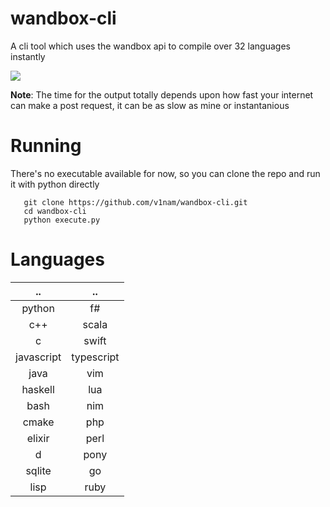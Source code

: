 # wandbox-cli
A cli tool which uses the wandbox api to compile over 32 languages instantly

![](wandbox_preview_cli.gif)

**Note**: The time for the output totally depends upon how fast your internet can make a post request, it can be as slow as mine or instantanious

# Running
There's no executable available for now, so you can clone the repo and run it with python directly  
```
   git clone https://github.com/v1nam/wandbox-cli.git
   cd wandbox-cli
   python execute.py
```

# Languages
|     ..     |     ..     |
| :--------: | :--------: |
| python     | f#         |
| c++        | scala      |
| c          | swift      |
| javascript | typescript |
| java       | vim        |
| haskell    | lua        |
| bash       | nim        |
| cmake      | php        |
| elixir     | perl       |
| d          | pony       |
| sqlite     | go         |
| lisp       | ruby       |
